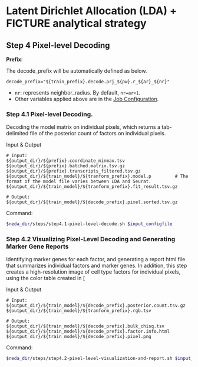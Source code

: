 # Latent Dirichlet Allocation (LDA) + FICTURE analytical strategy

## Step 4 Pixel-level Decoding

**Prefix**:

The decode_prefix will be automatically defined as below.
```
decode_prefix="${train_prefix}.decode.prj_${pw}.r_${ar}_${nr}"
```

* `nr`: represents neighbor_radius. By default, `nr=ar+1`.
* Other variables applied above are in the [Job Configuration](../../prep_input/job_config.md).

### Step 4.1 Pixel-level Decoding. 
Decoding the model matrix on individual pixels, which returns a tab-delimited file of the posterior count of factors on individual pixels.

Input & Output
```
# Input:
${output_dir}/${prefix}.coordinate_minmax.tsv
${output_dir}/${prefix}.batched.matrix.tsv.gz
${output_dir}/${prefix}.transcripts_filtered.tsv.gz
${output_dir}/${train_model}/${tranform_prefix}.model.p         # The format of the model file varies between LDA and Seurat.
${output_dir}/${train_model}/${tranform_prefix}.fit_result.tsv.gz

# Output: 
${output_dir}/${train_model}/${decode_prefix}.pixel.sorted.tsv.gz
```

Command:
```bash
$neda_dir/steps/step4.1-pixel-level-decode.sh $input_configfile
```

### Step 4.2 Visualizing Pixel-Level Decoding and Generating Marker Gene Reports
Identifying marker genes for each factor, and generating a report html file that summarizes individual factors and marker genes. In addition, this step creates a high-resolution image of cell type factors for individual pixels, using the color table created in [

Input & Output
```
# Input:
${output_dir}/${train_model}/${decode_prefix}.posterior.count.tsv.gz
${output_dir}/${train_model}/${tranform_prefix}.rgb.tsv

# Output: 
${output_dir}/${train_model}/${decode_prefix}.bulk_chisq.tsv
${output_dir}/${train_model}/${decode_prefix}.factor.info.html
${output_dir}/${train_model}/${decode_prefix}.pixel.png
```

Command:
```bash
$neda_dir/steps/step4.2-pixel-level-visualization-and-report.sh $input_configfile
```